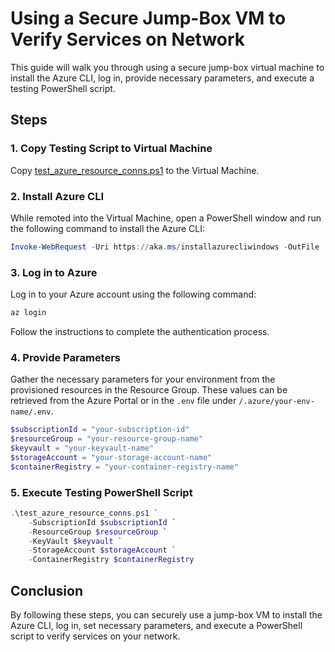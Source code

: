 # Using a Secure Jump-Box VM to Verify Services on Network

This guide will walk you through using a secure jump-box virtual machine to install the Azure CLI, log in, provide necessary parameters, and execute a testing PowerShell script.

## Steps

### 1. Copy Testing Script to Virtual Machine

Copy [test_azure_resource_conns.ps1](../scripts/test_azure_resource_conns.ps1) to the Virtual Machine.

### 2. Install Azure CLI

While remoted into the Virtual Machine, open a PowerShell window and run the following command to install the Azure CLI:

```powershell
Invoke-WebRequest -Uri https://aka.ms/installazurecliwindows -OutFile .\AzureCLI.msi; Start-Process msiexec.exe -ArgumentList '/I AzureCLI.msi /quiet' -Wait; Remove-Item .\AzureCLI.msi
```

### 3. Log in to Azure

Log in to your Azure account using the following command:

```powershell
az login
```

Follow the instructions to complete the authentication process.

### 4. Provide Parameters

Gather the necessary parameters for your environment from the provisioned resources in the Resource Group. These values can be retrieved from the Azure Portal or in the `.env` file under `/.azure/your-env-name/.env`.

```powershell
$subscriptionId = "your-subscription-id"
$resourceGroup = "your-resource-group-name"
$keyvault = "your-keyvault-name"
$storageAccount = "your-storage-account-name"
$containerRegistry = "your-container-registry-name"
```

### 5. Execute Testing PowerShell Script

```powershell
.\test_azure_resource_conns.ps1 `
    -SubscriptionId $subscriptionId `
    -ResourceGroup $resourceGroup `
    -KeyVault $keyvault `
    -StorageAccount $storageAccount `
    -ContainerRegistry $containerRegistry
```

## Conclusion

By following these steps, you can securely use a jump-box VM to install the Azure CLI, log in, set necessary parameters, and execute a PowerShell script to verify services on your network.